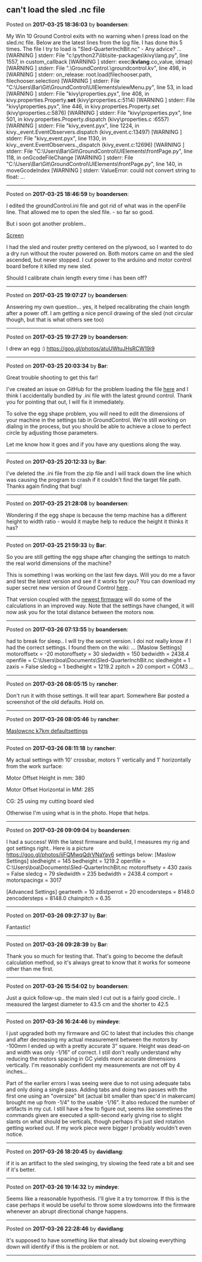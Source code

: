 ## can't load the sled .nc file
Posted on **2017-03-25 18:36:03** by **boandersen**:

My Win 10 Ground Control exits with no warning when I press load on the sled.nc file.  Below are the latest lines from the log file. I has done this 5 times. The file I try to load is "Sled-QuarterInchBit.nc" - Any advice?
...
[WARNING           ] stderr:   File "c:\python27\lib\site-packages\kivy\lang.py", line 1557, in custom_callback
[WARNING           ] stderr:     exec(__kvlang__.co_value, idmap)
[WARNING           ] stderr:   File ".\GroundControl\.\groundcontrol.kv", line 498, in <module>
[WARNING           ] stderr:     on_release: root.load(filechooser.path, filechooser.selection)
[WARNING           ] stderr:   File "C:\Users\Bar\Git\GroundControl\UIElements\viewMenu.py", line 53, in load
[WARNING           ] stderr:   File "kivy\properties.pyx", line 408, in kivy.properties.Property.__set__ (kivy\properties.c:5114)
[WARNING           ] stderr:   File "kivy\properties.pyx", line 446, in kivy.properties.Property.set (kivy\properties.c:5876)
[WARNING           ] stderr:   File "kivy\properties.pyx", line 501, in kivy.properties.Property.dispatch (kivy\properties.c :6557)
[WARNING           ] stderr:   File "kivy\_event.pyx", line 1224, in kivy._event.EventObservers.dispatch (kivy\_event.c:13497)
[WARNING           ] stderr:   File "kivy\_event.pyx", line 1130, in kivy._event.EventObservers._dispatch (kivy\_event.c:12696)
[WARNING           ] stderr:   File "C:\Users\Bar\Git\GroundControl\UIElements\frontPage.py", line 118, in onGcodeFileChange
[WARNING           ] stderr:   File "C:\Users\Bar\Git\GroundControl\UIElements\frontPage.py", line 140, in moveGcodeIndex
[WARNING           ] stderr: ValueError: could not convert string to float: 
...

---

Posted on **2017-03-25 18:46:59** by **boandersen**:

I edited the groundControl.ini file and got rid of what was in the openFile line. That allowed me to open the sled file.  - so far so good.

But i soon got another problem.. 

 [Screen](//muut.com/u/maslowcnc/s3/:maslowcnc:sgjA:screen.png.jpg) 

I had the sled and router pretty centered on the plywood, so I wanted to do a dry run without the router powered on. Both motors came on and the sled ascended, but never stopped. I cut power to the arduino and motor control board before it killed my new sled.

Should I calibrate chain length every time i has been off?

---

Posted on **2017-03-25 19:07:27** by **boandersen**:

Answering my own question... yes, it helped recalibrating the chain length after a power off. I am getting a nice pencil drawing of the sled (not circular though, but that is what others see too)

---

Posted on **2017-03-25 19:27:29** by **boandersen**:

I drew an egg :) https://goo.gl/photos/atuUWtuJHsRCW19i9

---

Posted on **2017-03-25 20:03:34** by **Bar**:

Great trouble shooting to get this far!

I've created an issue on GitHub for the problem loading the file [here](https://github.com/MaslowCNC/GroundControl/issues/133) and I think I accidentally bundled by .ini file with the latest ground control. Thank you for pointing that out, I will fix it immediately.

To solve the egg shape problem, you will need to edit the dimensions of your machine in the settings tab in GroundControl. We're still working on dialing in the process, but you should be able to achieve a close to perfect circle by adjusting those parameters.

Let me know how it goes and if you have any questions along the way.

---

Posted on **2017-03-25 20:12:33** by **Bar**:

I've deleted the .ini file from the zip file and I will track down the line which was causing the program to crash if it couldn't find the target file path. Thanks again finding that bug!

---

Posted on **2017-03-25 21:28:08** by **boandersen**:

Wondering if the egg shape is because the temp machine has a different height to width ratio - would it maybe help to reduce the height it thinks it has?

---

Posted on **2017-03-25 21:59:33** by **Bar**:

So you are still getting the egg shape after changing the settings to match the real world dimensions of the machine?

This is something I was working on the last few days. Will you do me a favor and test the latest version and see if it works for you? You can download my super secret new version of Ground Control [here](https://github.com/MaslowCNC/GroundControl/blob/build/GroundControl-Windows%20Portable.zip) . 

That version coupled with the [newest firmware](https://github.com/MaslowCNC/Firmware) will do some of the calculations in an improved way. Note that the settings have changed, it will now ask you for the total distance between the motors now.

---

Posted on **2017-03-26 07:13:55** by **boandersen**:

had to break for sleep.. I will try the secret version. I doi not really know if I had the correct settings. I found them on the wiki:
...
[Maslow Settings]
motoroffsetx = -20
motoroffsety = 30
sledwidth = 150
bedwidth = 2438.4
openfile = C:\Users\boa\Documents\Sled-QuarterInchBit.nc
sledheight = 1
zaxis = False
sledcg = 1
bedheight = 1219.2
zpitch = 20
comport = COM3
...

---

Posted on **2017-03-26 08:05:15** by **rancher**:

Don't run it with those settings.  It will tear apart.  Somewhere Bar posted a screenshot of the old defaults.  Hold on.

---

Posted on **2017-03-26 08:05:46** by **rancher**:

[Maslowcnc k7km defaultsettings](//muut.com/u/maslowcnc/s3/:maslowcnc:81Hh:maslowcnck7kmdefaultsettings.jpg.jpg.jpg)

---

Posted on **2017-03-26 08:11:18** by **rancher**:

My actual settings with 10' crossbar, motors 1' vertically and 1' horizontally from the work surface:

Motor Offset Height in mm: 380

Motor Offset Horizontal in MM: 285

CG: 25 using my cutting board sled

Otherwise I'm using what is in the photo.  Hope that helps.

---

Posted on **2017-03-26 09:09:04** by **boandersen**:

I had a success! 
With the latest firmware and build, I measures my rig and got settings right.. Here is a picture https://goo.gl/photos/ijFQMwqQdrVNaYay6
settings below:
[Maslow Settings]
sledheight = 145
bedheight = 1219.2
openfile = C:\Users\boa\Documents\Sled-QuarterInchBit.nc
motoroffsety = 430
zaxis = False
sledcg = 79
sledwidth = 235
bedwidth = 2438.4
comport = 
motorspacingx = 3017

[Advanced Settings]
gearteeth = 10
zdistperrot = 20
encodersteps = 8148.0
zencodersteps = 8148.0 
chainpitch = 6.35

---

Posted on **2017-03-26 09:27:37** by **Bar**:

Fantastic!

---

Posted on **2017-03-26 09:28:39** by **Bar**:

Thank you so much for testing that. That's going to become the default calculation method, so it's always great to know that it works for someone other than me first.

---

Posted on **2017-03-26 15:54:02** by **boandersen**:

Just a quick follow-up.. the main sled I cut out is a fairly good circle.. I measured the largest diameter to 43.5 cm and the shorter to 42.5

---

Posted on **2017-03-26 16:24:46** by **mindeye**:

I just upgraded both my firmware and GC to latest that includes this change and after decreasing my actual measurement between the motors by -100mm I ended up with a pretty accurate 3" square. Height was dead-on and width was only -1/16" of correct. I still don't really understand why reducing the motors spacing in GC yields more accurate dimensions vertically. I'm reasonably confident my measurements are not off by 4 inches...

Part of the earlier errors I was seeing were due to not using adequate tabs and only doing a single pass. Adding tabs and doing two passes with the first one using an "oversize" bit (actual bit smaller than spec'd in makercam) brought me up from -1/4" to the usable -1/16". It also reduced the number of artifacts in my cut. I still have a few to figure out, seems like sometimes the commands given are executed a split-second early giving rise to slight slants on what should be verticals, though perhaps it's just sled rotation getting worked out. If my work piece were bigger I probably wouldn't even notice.

---

Posted on **2017-03-26 18:20:45** by **davidlang**:

if it is an artifact to the sled swinging, try slowing the feed rate a bit and see if it's better.

---

Posted on **2017-03-26 19:14:32** by **mindeye**:

Seems like a reasonable hypothesis. I'll give it a try tomorrow. If this is the case perhaps it would be useful to throw some slowdowns into the firmware whenever an abrupt directional change happens.

---

Posted on **2017-03-26 22:28:46** by **davidlang**:

It's supposed to have something like that already but slowing everything down will identify if this is the problem or not.

---

